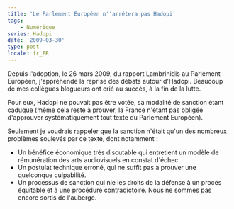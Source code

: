 ```yaml
---
title: 'Le Parlement Européen n''arrêtera pas Hadopi'
tags:
    - Numérique
series: Hadopi
date: '2009-03-30'
type: post
locale: fr_FR
---
```


Depuis l'adoption, le 26 mars 2009, du rapport Lambrinidis au Parlement Européen, j'appréhende la reprise des débats autour d'Hadopi. Beaucoup de mes collègues blogueurs ont crié au succès, à la fin de la lutte.

<!-- more -->

Pour eux, Hadopi ne pouvait pas être votée, sa modalité de sanction étant caduque (même cela reste à prouver, la France n'étant pas obligée d'approuver systématiquement tout texte du Parlement Européen).

Seulement je voudrais rappeler que la sanction n'était qu'un des nombreux problèmes soulevés par ce texte, dont notamment&nbsp;:

*   Un bénéfice économique très discutable qui entretient un modèle de rémunération des arts audiovisuels en constat d'échec.
*   Un postulat technique erroné, qui ne suffit pas à prouver une quelconque culpabilité.
*   Un processus de sanction qui nie les droits de la défense à un procès équitable et à une procédure contradictoire.
Nous ne sommes pas encore sortis de l'auberge.
